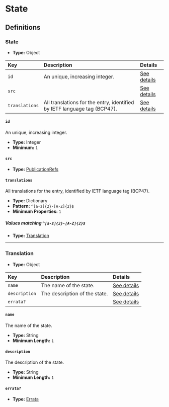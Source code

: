 # State

## Definitions

### <a name="State"></a> State

- **Type:** Object

Key | Description | Details
:-- | :-- | :--
`id` | An unique, increasing integer. | <a href="#State/id">See details</a>
`src` |  | <a href="#State/src">See details</a>
`translations` | All translations for the entry, identified by IETF language tag (BCP47). | <a href="#State/translations">See details</a>

#### <a name="State/id"></a> `id`

An unique, increasing integer.

- **Type:** Integer
- **Minimum:** `1`

#### <a name="State/src"></a> `src`

- **Type:** <a href="./_PublicationRef.md#PublicationRefs">PublicationRefs</a>

#### <a name="State/translations"></a> `translations`

All translations for the entry, identified by IETF language tag (BCP47).

- **Type:** Dictionary
- **Pattern:** `^[a-z]{2}-[A-Z]{2}$`
- **Minimum Properties:** `1`

##### Values matching `^[a-z]{2}-[A-Z]{2}$`

- **Type:** <a href="#Translation">Translation</a>

---

### <a name="Translation"></a> Translation

- **Type:** Object

Key | Description | Details
:-- | :-- | :--
`name` | The name of the state. | <a href="#Translation/name">See details</a>
`description` | The description of the state. | <a href="#Translation/description">See details</a>
`errata?` |  | <a href="#Translation/errata">See details</a>

#### <a name="Translation/name"></a> `name`

The name of the state.

- **Type:** String
- **Minimum Length:** `1`

#### <a name="Translation/description"></a> `description`

The description of the state.

- **Type:** String
- **Minimum Length:** `1`

#### <a name="Translation/errata"></a> `errata?`

- **Type:** <a href="./_Erratum.md#Errata">Errata</a>